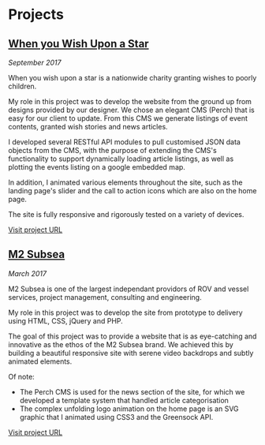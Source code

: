 # Projects

## [When you Wish Upon a Star](http://whenyouwishuponastar.org.uk)
_September 2017_

When you wish upon a star is a nationwide charity granting wishes to poorly children.

My role in this project was to develop the website from the ground up from designs provided by our designer. We chose an elegant CMS (Perch) that is easy for our client to update. From this CMS we generate listings of event contents, granted wish stories and news articles.

I developed several RESTful API modules to pull customised JSON data objects from the CMS, with the purpose of extending the CMS's functionality to support dynamically loading article listings, as well as plotting the events listing on a google embedded map.

In addition, I animated various elements throughout the site, such as the landing page's slider and the call to action icons which are also on the home page.

The site is fully responsive and rigorously tested on a variety of devices.

[Visit project URL](http://whenyouwishuponastar.org.uk)

## [M2 Subsea](http://m2subsea.com)
_March 2017_

M2 Subsea is one of the largest independant providors of ROV and vessel services, project management, consulting and engineering.

My role in this project was to develop the site from prototype to delivery using HTML, CSS, jQuery and PHP.

The goal of this project was to provide a website that is as eye-catching and innovative as the ethos of the M2 Subsea brand. We achieved this by building a beautiful responsive site with serene video backdrops and subtly animated elements.

Of note:
- The Perch CMS is used for the news section of the site, for which we developed a template system that handled article categorisation
- The complex unfolding logo animation on the home page is an SVG graphic that I animated using CSS3 and the Greensock API.

[Visit project URL](http://m2subsea.com)